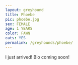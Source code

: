 ```yaml
---
layout: greyhound
title: Phoebe
pic: phoebe.jpg
sex: FEMALE
age: 1 YEARS
color: FAWN
cats: YES
permalink: /greyhounds/phoebe/
---
```


I just arrived! Bio coming soon!